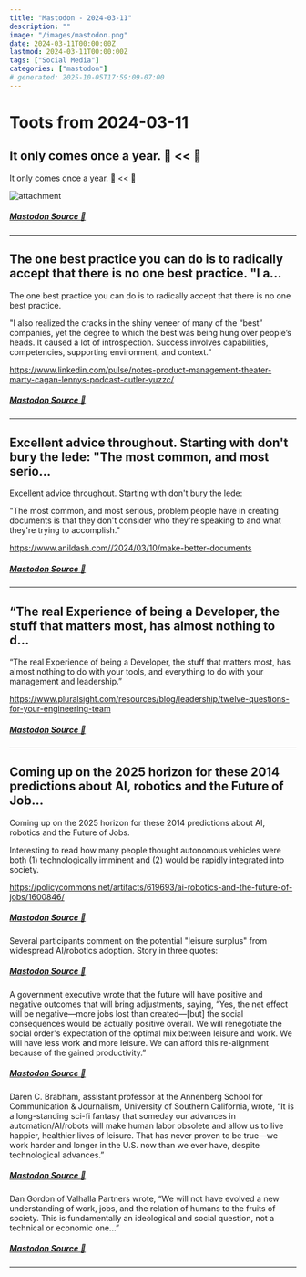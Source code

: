 ```yaml
---
title: "Mastodon - 2024-03-11"
description: ""
image: "/images/mastodon.png"
date: 2024-03-11T00:00:00Z
lastmod: 2024-03-11T00:00:00Z
tags: ["Social Media"]
categories: ["mastodon"]
# generated: 2025-10-05T17:59:09-07:00
---
```


# Toots from 2024-03-11

## It only comes once a year. 🍰 << 🥧

It only comes once a year. 🍰 << 🥧

![attachment](/mastodon/media/d6f9ffa6589125af.png)

##### [Mastodon Source 🐘](https://hachyderm.io/@mweagle/112079201908995178)

---

## The one best practice you can do is to radically accept that there is no one best practice.  "I a...

The one best practice you can do is to radically accept that there is no one best practice.

"I also realized the cracks in the shiny veneer of many of the “best” companies, yet the degree to which the best was being hung over people’s heads. It caused a lot of introspection. Success involves capabilities, competencies, supporting environment, and context.”

<https://www.linkedin.com/pulse/notes-product-management-theater-marty-cagan-lennys-podcast-cutler-yuzzc/>

##### [Mastodon Source 🐘](https://hachyderm.io/@mweagle/112079141009763083)

---

## Excellent advice throughout. Starting with don't bury the lede:  "The most common, and most serio...

Excellent advice throughout. Starting with don't bury the lede:

"The most common, and most serious, problem people have in creating documents is that they don't consider who they're speaking to and what they're trying to accomplish.”

<https://www.anildash.com//2024/03/10/make-better-documents>

##### [Mastodon Source 🐘](https://hachyderm.io/@mweagle/112078970084067289)

---

## “The real Experience of being a Developer, the stuff that matters most, has almost nothing to d...

“The real Experience of being a Developer, the stuff that matters most, has almost nothing to do with your tools, and everything to do with your management and leadership.”

<https://www.pluralsight.com/resources/blog/leadership/twelve-questions-for-your-engineering-team>

##### [Mastodon Source 🐘](https://hachyderm.io/@mweagle/112075961829952880)

---

## Coming up on the 2025 horizon for these 2014 predictions about AI, robotics and the Future of Job...

Coming up on the 2025 horizon for these 2014 predictions about AI, robotics and the Future of Jobs.

Interesting to read how many people thought autonomous vehicles were both (1) technologically imminent and (2) would be rapidly integrated into society.

<https://policycommons.net/artifacts/619693/ai-robotics-and-the-future-of-jobs/1600846/>

##### [Mastodon Source 🐘](https://hachyderm.io/@mweagle/112075698909190332)

Several participants comment on the potential "leisure surplus" from widespread AI/robotics adoption. Story in three quotes:

##### [Mastodon Source 🐘](https://hachyderm.io/@mweagle/112075713519938960)

A government executive wrote that the future will have positive and negative outcomes that will bring adjustments, saying, “Yes, the net effect will be negative—more jobs lost than created—[but]  the social consequences would be actually positive overall. We will renegotiate the social order's expectation of the optimal mix between leisure and work. We will have less work and more leisure.  We can afford this re-alignment because of the gained productivity.”

##### [Mastodon Source 🐘](https://hachyderm.io/@mweagle/112075714650852831)

Daren C. Brabham, assistant professor at the Annenberg School for Communication & Journalism, University of Southern California, wrote, “It is a long-standing sci-fi fantasy that someday our advances in automation/AI/robots will make human labor obsolete and allow us to live happier, healthier lives of leisure. That has never proven to be true—we work harder and longer in the U.S. now than we ever have, despite technological advances.”

##### [Mastodon Source 🐘](https://hachyderm.io/@mweagle/112075715492071997)

Dan Gordon of Valhalla Partners wrote, “We will not have evolved a new understanding of work,  jobs, and the relation of humans to the fruits of society. This is fundamentally an ideological and social question, not a technical or economic one...”

##### [Mastodon Source 🐘](https://hachyderm.io/@mweagle/112075719199208916)

---

